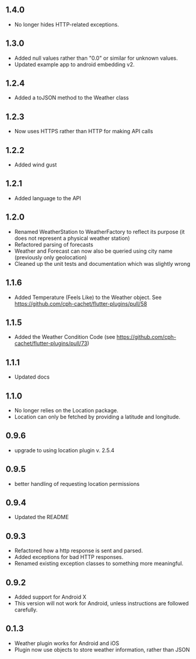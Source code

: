 ## 1.4.0
* No longer hides HTTP-related exceptions.

## 1.3.0
* Added null values rather than "0.0" or similar for unknown values.
* Updated example app to android embedding v2.

## 1.2.4
* Added a toJSON method to the Weather class

## 1.2.3
* Now uses HTTPS rather than HTTP for making API calls

## 1.2.2
* Added wind gust

## 1.2.1
* Added language to the API

## 1.2.0
* Renamed WeatherStation to WeatherFactory to reflect its purpose (it does not represent a physical weather station)
* Refactored parsing of forecasts
* Weather and Forecast can now also be queried using city name (previously only geolocation)
* Cleaned up the unit tests and documentation which was slightly wrong

## 1.1.6
* Added Temperature (Feels Like) to the Weather object. See https://github.com/cph-cachet/flutter-plugins/pull/58

## 1.1.5
* Added the Weather Condition Code (see https://github.com/cph-cachet/flutter-plugins/pull/73)


## 1.1.1
* Updated docs

## 1.1.0
* No longer relies on the Location package.
* Location can only be fetched by providing a latitude and longitude.

## 0.9.6
* upgrade to using location plugin v. 2.5.4


## 0.9.5
* better handling of requesting location permissions

## 0.9.4
* Updated the README

## 0.9.3
* Refactored how a http response is sent and parsed.
* Added exceptions for bad HTTP responses.
* Renamed existing exception classes to something more meaningful.

## 0.9.2
* Added support for Android X
* This version will not work for Android, unless instructions are followed carefully.

## 0.1.3
* Weather plugin works for Android and iOS
* Plugin now use objects to store weather information, rather than JSON


